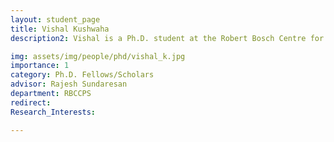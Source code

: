```yaml
---
layout: student_page
title: Vishal Kushwaha
description2: Vishal is a Ph.D. student at the Robert Bosch Centre for Cyber-Physical Systems, Indian Institute of Science, Bengaluru. He works with Prof. Rajesh Sundaresan (Department of Electrical Communication Engineering) and Prof. Abdul R. Pinjari (Department of Civil Engineering). He completed his B.Tech. in Electrical Engineering from Govind Ballabh Pant Engineering College, Uttarakhand in 2015 and his M.Tech. in Electrical Engineering from IIT Gandhinagar, Gujarat in 2018. His broad research interests are the applications of game theory, discrete travel mode choice theory, and traffic network equilibrium algorithms. He is currently working in the area of optimal pricing for first- and last-mile services to facilitate the collaboration between public and private transport operators.

img: assets/img/people/phd/vishal_k.jpg
importance: 1
category: Ph.D. Fellows/Scholars 
advisor: Rajesh Sundaresan
department: RBCCPS
redirect: 
Research_Interests:

---
```

